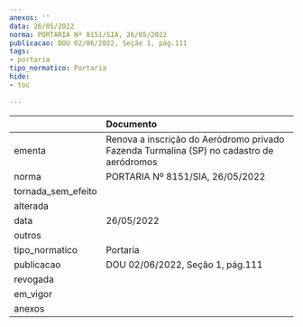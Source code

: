 ```yaml
---
anexos: ''
data: 26/05/2022
norma: PORTARIA Nº 8151/SIA, 26/05/2022
publicacao: DOU 02/06/2022, Seção 1, pág.111
tags:
- portaria
tipo_normatico: Portaria
hide: 
- toc 
 
---
```


|                    | Documento                                                                                |
|:-------------------|:-----------------------------------------------------------------------------------------|
| ementa             | Renova a inscrição do Aeródromo privado Fazenda Turmalina (SP) no cadastro de aeródromos |
| norma              | PORTARIA Nº 8151/SIA, 26/05/2022                                                         |
| tornada_sem_efeito |                                                                                          |
| alterada           |                                                                                          |
| data               | 26/05/2022                                                                               |
| outros             |                                                                                          |
| tipo_normatico     | Portaria                                                                                 |
| publicacao         | DOU 02/06/2022, Seção 1, pág.111                                                         |
| revogada           |                                                                                          |
| em_vigor           |                                                                                          |
| anexos             |                                                                                          |